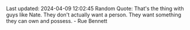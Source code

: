 Last updated: 2024-04-09 12:02:45
Random Quote: That's the thing with guys like Nate. They don't actually want a person. They want something they can own and possess. - Rue Bennett
